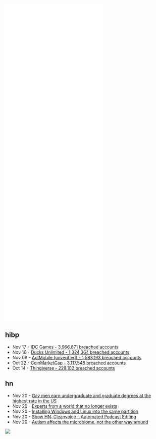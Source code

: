 ![Metrics](https://raw.githubusercontent.com/phixion/phixion/master/metrics.svg)

## hibp

<!--
for https://github.com/phixion/phixion/blob/main/.github/workflows/feeds.yml
-->
<!--START_SECTION:haveibeenpwnd-->
- Nov 17 - [IDC Games - 3,966,871 breached accounts](https://haveibeenpwned.com/PwnedWebsites#IDCGames)
- Nov 16 - [Ducks Unlimited - 1,324,364 breached accounts](https://haveibeenpwned.com/PwnedWebsites#DucksUnlimited)
- Nov 09 - [ActMobile (unverified) - 1,583,193 breached accounts](https://haveibeenpwned.com/PwnedWebsites#ActMobile)
- Oct 22 - [CoinMarketCap - 3,117,548 breached accounts](https://haveibeenpwned.com/PwnedWebsites#CoinMarketCap)
- Oct 14 - [Thingiverse - 228,102 breached accounts](https://haveibeenpwned.com/PwnedWebsites#Thingiverse)
<!--END_SECTION:haveibeenpwnd-->

## hn

<!--
for https://github.com/phixion/phixion/blob/main/.github/workflows/feeds.yml
-->
<!--START_SECTION:hn-->
- Nov 20 - [Gay men earn undergraduate and graduate degrees at the highest rate in the US](https://phys.org/news/2021-11-gay-men-undergraduate-degrees-highest.html)
- Nov 20 - [Experts from a world that no longer exists](https://www.collaborativefund.com/blog/experts/)
- Nov 20 - [Installing Windows and Linux into the same partition](https://gist.github.com/motorailgun/cc2c573f253d0893f429a165b5f851ee)
- Nov 20 - [Show HN: Cleanvoice – Automated Podcast Editing](https://cleanvoice.ai)
- Nov 20 - [Autism affects the microbiome, not the other way around](https://arstechnica.com/science/2021/11/autism-affects-the-microbiome-not-the-other-way-around/)
<!--END_SECTION:hn-->

<!--
for https://yhype.me
-->
![](https://hit.yhype.me/github/profile?user_id=13013670)
